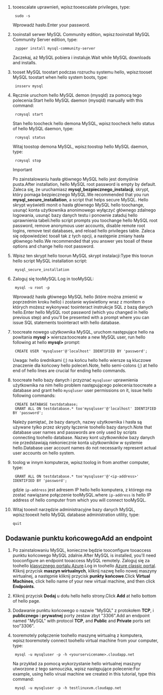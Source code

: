 
1. <span data-ttu-id="88372-101">tooescalate uprawnień, wpisz:</span><span class="sxs-lookup"><span data-stu-id="88372-101">tooescalate privileges, type:</span></span>
   
        sudo -s
   
    <span data-ttu-id="88372-102">Wprowadź hasło.</span><span class="sxs-lookup"><span data-stu-id="88372-102">Enter your password.</span></span>
2. <span data-ttu-id="88372-103">tooinstall serwer MySQL Community edition, wpisz:</span><span class="sxs-lookup"><span data-stu-id="88372-103">tooinstall MySQL Community Server edition, type:</span></span>
   
        zypper install mysql-community-server
   
    <span data-ttu-id="88372-104">Zaczekaj, aż MySQL pobiera i instaluje.</span><span class="sxs-lookup"><span data-stu-id="88372-104">Wait while MySQL downloads and installs.</span></span>
3. <span data-ttu-id="88372-105">tooset MySQL toostart podczas rozruchu systemu hello, wpisz:</span><span class="sxs-lookup"><span data-stu-id="88372-105">tooset MySQL toostart when hello system boots, type:</span></span>
   
        insserv mysql
4. <span data-ttu-id="88372-106">Ręcznie uruchom hello MySQL demon (mysqld) za pomocą tego polecenia:</span><span class="sxs-lookup"><span data-stu-id="88372-106">Start hello MySQL daemon (mysqld) manually with this command:</span></span>
   
        rcmysql start
   
    <span data-ttu-id="88372-107">Stan hello toocheck hello demona MySQL, wpisz:</span><span class="sxs-lookup"><span data-stu-id="88372-107">toocheck hello status of hello MySQL daemon, type:</span></span>
   
        rcmysql status
   
    <span data-ttu-id="88372-108">Witaj toostop demona MySQL, wpisz:</span><span class="sxs-lookup"><span data-stu-id="88372-108">toostop hello MySQL daemon, type:</span></span>
   
        rcmysql stop
   
   > [!IMPORTANT]
   > <span data-ttu-id="88372-109">Po zainstalowaniu hasła głównego MySQL hello jest domyślnie pusta.</span><span class="sxs-lookup"><span data-stu-id="88372-109">After installation, hello MySQL root password is empty by default.</span></span> <span data-ttu-id="88372-110">Zaleca się, że uruchamiasz **mysql\_bezpiecznego\_instalacji**, skrypt, który pomaga bezpiecznego MySQL.</span><span class="sxs-lookup"><span data-stu-id="88372-110">We recommended that you run **mysql\_secure\_installation**, a script that helps secure MySQL.</span></span> <span data-ttu-id="88372-111">Hello skrypt wyświetli monit o hasła głównego MySQL hello toochange, usunąć konta użytkownika anonimowego wyłączyć głównego zdalnego logowania, usunąć bazy danych testu i ponownie załaduj hello uprawnienia tabeli.</span><span class="sxs-lookup"><span data-stu-id="88372-111">hello script prompts you toochange hello MySQL root password, remove anonymous user accounts, disable remote root logins, remove test databases, and reload hello privileges table.</span></span> <span data-ttu-id="88372-112">Zaleca się odpowiedzieć tooall tak z tych opcji, a następnie zmiany hasła głównego hello.</span><span class="sxs-lookup"><span data-stu-id="88372-112">We recommended that you answer yes tooall of these options and change hello root password.</span></span>
   > 
   > 
5. <span data-ttu-id="88372-113">Wpisz ten skrypt hello toorun MySQL skrypt instalacji:</span><span class="sxs-lookup"><span data-stu-id="88372-113">Type this toorun hello script MySQL installation script:</span></span>
   
        mysql_secure_installation
6. <span data-ttu-id="88372-114">Zaloguj się tooMySQL:</span><span class="sxs-lookup"><span data-stu-id="88372-114">Log in tooMySQL:</span></span>
   
        mysql -u root -p
   
    <span data-ttu-id="88372-115">Wprowadź hasła głównego MySQL hello (które można zmienić w poprzednim kroku hello) i zostanie wyświetlony wraz z monitem o których możesz wykonywać toointeract instrukcje SQL z bazą danych hello.</span><span class="sxs-lookup"><span data-stu-id="88372-115">Enter hello MySQL root password (which you changed in hello previous step) and you'll be presented with a prompt where you can issue SQL statements toointeract with hello database.</span></span>
7. <span data-ttu-id="88372-116">toocreate nowego użytkownika MySQL, uruchom następujące hello na powitania **mysql >** wiersza:</span><span class="sxs-lookup"><span data-stu-id="88372-116">toocreate a new MySQL user, run hello following at hello **mysql>** prompt:</span></span>
   
        CREATE USER 'mysqluser'@'localhost' IDENTIFIED BY 'password';
   
    <span data-ttu-id="88372-117">Uwaga: hello średnikami (;) na końcu hello hello wiersze są kluczowe znaczenie dla końcowy hello poleceń.</span><span class="sxs-lookup"><span data-stu-id="88372-117">Note, hello semi-colons (;) at hello end of hello lines are crucial for ending hello commands.</span></span>
8. <span data-ttu-id="88372-118">toocreate hello bazy danych i przyznać `mysqluser` uprawnienia użytkownika na nim hello problem następującego polecenia:</span><span class="sxs-lookup"><span data-stu-id="88372-118">toocreate a database and grant hello `mysqluser` user permissions on it, issue hello following commands:</span></span>
   
        CREATE DATABASE testdatabase;
        GRANT ALL ON testdatabase.* too'mysqluser'@'localhost' IDENTIFIED BY 'password';
   
    <span data-ttu-id="88372-119">Należy pamiętać, że bazy danych, nazwy użytkownika i hasła są używane tylko przez skrypty łączenie toohello bazy danych.</span><span class="sxs-lookup"><span data-stu-id="88372-119">Note that database user names and passwords are only used by scripts connecting toohello database.</span></span>  <span data-ttu-id="88372-120">Nazwy kont użytkowników bazy danych nie przedstawiają niekoniecznie konta użytkowników w systemie hello.</span><span class="sxs-lookup"><span data-stu-id="88372-120">Database user account names do not necessarily represent actual user accounts on hello system.</span></span>
9. <span data-ttu-id="88372-121">toolog w innym komputerze, wpisz:</span><span class="sxs-lookup"><span data-stu-id="88372-121">toolog in from another computer, type:</span></span>
   
        GRANT ALL ON testdatabase.* too'mysqluser'@'<ip-address>' IDENTIFIED BY 'password';
   
    <span data-ttu-id="88372-122">gdzie `ip-address` jest adresem IP hello hello komputera, z którego ma zostać nawiązane połączenie tooMySQL.</span><span class="sxs-lookup"><span data-stu-id="88372-122">where `ip-address` is hello IP address of hello computer from which you will connect tooMySQL.</span></span>
10. <span data-ttu-id="88372-123">Witaj tooexit narzędzie administracyjne bazy danych MySQL, wpisz:</span><span class="sxs-lookup"><span data-stu-id="88372-123">tooexit hello MySQL database administration utility, type:</span></span>
    
        quit

## <a name="add-an-endpoint"></a><span data-ttu-id="88372-124">Dodawanie punktu końcowego</span><span class="sxs-lookup"><span data-stu-id="88372-124">Add an endpoint</span></span>
1. <span data-ttu-id="88372-125">Po zainstalowaniu MySQL, konieczne będzie tooconfigure tooaccess punktu końcowego MySQL zdalnie.</span><span class="sxs-lookup"><span data-stu-id="88372-125">After MySQL is installed, you'll need tooconfigure an endpoint tooaccess MySQL remotely.</span></span> <span data-ttu-id="88372-126">Zaloguj się za toohello [klasycznego portalu Azure][AzurePortal].</span><span class="sxs-lookup"><span data-stu-id="88372-126">Log in toohello [Azure  classic portal][AzurePortal].</span></span> <span data-ttu-id="88372-127">Kliknij przycisk **maszyn wirtualnych**, kliknij nazwę hello nowej maszyny wirtualnej, a następnie kliknij przycisk **punkty końcowe**.</span><span class="sxs-lookup"><span data-stu-id="88372-127">Click **Virtual Machines**, click hello name of your new virtual machine, and then click **Endpoints**.</span></span>
2. <span data-ttu-id="88372-128">Kliknij przycisk **Dodaj** u dołu hello hello strony.</span><span class="sxs-lookup"><span data-stu-id="88372-128">Click **Add** at hello bottom of hello page.</span></span>
3. <span data-ttu-id="88372-129">Dodawanie punktu końcowego o nazwie "MySQL" z protokołem **TCP**, i **publicznego** i **prywatnej** porty zestaw zbyt "3306".</span><span class="sxs-lookup"><span data-stu-id="88372-129">Add an endpoint named "MySQL" with protocol **TCP**, and **Public** and **Private** ports set too"3306".</span></span>
4. <span data-ttu-id="88372-130">tooremotely połączenie toohello maszynę wirtualną z komputera, wpisz:</span><span class="sxs-lookup"><span data-stu-id="88372-130">tooremotely connect toohello virtual machine from your computer, type:</span></span>
   
        mysql -u mysqluser -p -h <yourservicename>.cloudapp.net
   
    <span data-ttu-id="88372-131">Na przykład za pomocą wykorzystanie hello wirtualnej maszyny utworzone z tego samouczka, wpisz następujące polecenie:</span><span class="sxs-lookup"><span data-stu-id="88372-131">For example, using hello virual machine we created in this tutorial, type this command:</span></span>
   
        mysql -u mysqluser -p -h testlinuxvm.cloudapp.net

[MySQLDocs]: http://dev.mysql.com/doc/
[AzurePortal]: http://manage.windowsazure.com

[Image9]: ./media/install-and-run-mysql-on-opensuse-vm/LinuxVmAddEndpointMySQL.png
